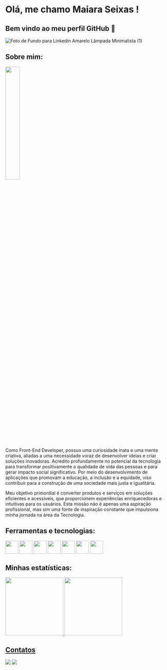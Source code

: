 # Olá, me chamo Maiara Seixas ! 
## Bem vindo ao meu perfil GitHub 👋

![Foto de Fundo para Linkedin Amarelo Lâmpada Minimalista (1)](https://github.com/MaiiaraSeixas/MaiiaraSeixas/assets/151777904/eb5fe04a-ebcd-4fb6-aa30-206b913438c6)

## Sobre mim: 

<img src="https://github.com/MaiiaraSeixas/MaiiaraSeixas/assets/151777904/150e80d7-d6b5-4aaa-94d5-7aa7f7d81949" width=30% height=30%>

Como Front-End Developer, possuo uma curiosidade inata e uma mente criativa, aliadas a uma necessidade voraz de desenvolver ideias e criar soluções inovadoras. Acredito profundamente no potencial da tecnologia para transformar positivamente a qualidade de vida das pessoas e para gerar impacto social significativo. Por meio do desenvolvimento de aplicações que promovam a educação, a inclusão e a equidade, viso contribuir para a construção de uma sociedade mais justa e igualitária.

Meu objetivo primordial é converter produtos e serviços em soluções eficientes e acessíveis, que proporcionem experiências enriquecedoras e intuitivas para os usuários. Esta missão não é apenas uma aspiração profissional, mas sim uma fonte de inspiração constante que impulsiona minha jornada na área da Tecnologia.

## Ferramentas e tecnologias: 

<img loading="lazy" src="https://cdn.jsdelivr.net/gh/devicons/devicon@latest/icons/figma/figma-original.svg" width="40" height="40"/> <img loading="lazy" src="https://cdn.jsdelivr.net/gh/devicons/devicon@latest/icons/git/git-plain-wordmark.svg" width="40" height="40"/> <img loading="lazy" src="https://cdn.jsdelivr.net/gh/devicons/devicon@latest/icons/github/github-original-wordmark.svg" width="40" height="40"/> <img loading="lazy" src="https://cdn.jsdelivr.net/gh/devicons/devicon@latest/icons/html5/html5-plain-wordmark.svg" width="40" height="40"/> <img loading="lazy" src="https://cdn.jsdelivr.net/gh/devicons/devicon@latest/icons/javascript/javascript-plain.svg" width="40" height="40"/> <img loading="lazy" src="https://cdn.jsdelivr.net/gh/devicons/devicon@latest/icons/notion/notion-plain.svg" width="40" height="40"/> <img loading="lazy" src="https://cdn.jsdelivr.net/gh/devicons/devicon@latest/icons/visualstudio/visualstudio-plain.svg" width="40" height="40"/>

## Minhas estatísticas:

<div>
<a href="https://github.com/MaiiaraSeixas">
<img loading="lazy" height="180em" src="https://github-readme-stats.vercel.app/api/top-langs/?username=MaiiaraSeixas&layout=compact&langs_count=7&theme=dracula"/>
<img loading="lazy" height="180em" src="https://github-readme-stats.vercel.app/api?username=MaiiaraSeixas&show_icons=true&theme=dracula&include_all_commits=true&count_private=true"/>
</div>

## Contatos

<div>
<a href = "mailto:maiarasmendes21@gmail.com"><img loading="lazy" src="https://img.shields.io/badge/Gmail-D14836?style=for-the-badge&logo=gmail&logoColor=white" target="_blank"></a>
<a href="https://www.linkedin.com/in/maiara-seixas/" target="_blank"><img loading="lazy" src="https://img.shields.io/badge/-LinkedIn-%230077B5?style=for-the-badge&logo=linkedin&logoColor=white" target="_blank"></a>   
</div>






